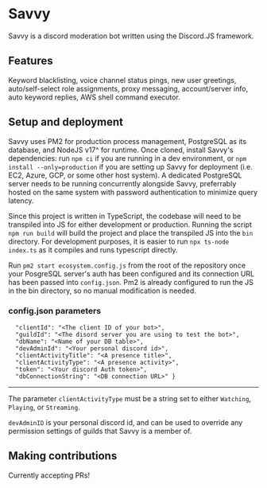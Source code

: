 # Savvy

Savvy is a discord moderation bot written using the Discord.JS framework.

## Features

Keyword blacklisting, voice channel status pings, new user greetings, auto/self-select role assignments, proxy messaging, account/server info, auto keyword replies, AWS shell command executor.

## Setup and deployment

Savvy uses PM2 for production process management, PostgreSQL as its database, and NodeJS v17^ for runtime. Once cloned, install Savvy's dependencies: run `npm ci` if you are running in a dev environment, or `npm install --only=production` if you are setting up Savvy for deployment (i.e. EC2, Azure, GCP, or some other host system). A dedicated PostgreSQL server needs to be running concurrently alongside Savvy, preferrably hosted on the same system with password authentication to minimize query latency.

Since this project is written in TypeScript, the codebase will need to be transpiled into JS for either development or production. Running the script `npm run build` will build the project and place the transpiled JS into the `bin` directory. For development purposes, it is easier to run `npx ts-node index.ts` as it compiles and runs typescript directly. 

Run `pm2 start ecosystem.config.js` from the root of the repository once your PosgreSQL server's auth has been configured and its connection URL has been passed into `config.json`. Pm2 is already configured to run the JS in the bin directory, so no manual modification is needed. 

### config.json parameters

```{
  "clientId": "<The client ID of your bot>",
  "guildId": "<The disord server you are using to test the bot>",
  "dbName": "<Name of your DB table>",
  "devAdminId": "<Your personal discord id>",
  "clientActivityTitle": "<A presence title>",
  "clientActivityType": "<A presence activity>",
  "token": "<Your discord Auth token>",
  "dbConnectionString": "<DB connection URL>" }
```

---

The parameter `clientActivityType` must be a string set to either `Watching`, `Playing`, or `Streaming`.

`devAdminID` is your personal discord id, and can be used to override any permission settings of guilds that Savvy is a member of.

## Making contributions

Currently accepting PRs!
